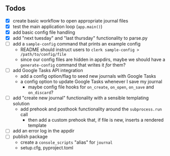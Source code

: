## Todos

- [X] create basic workflow to open appropriate journal files
- [X] test the main application loop (`app.main()`)
- [X] add basic config file handling
- [X] add "next tuesday" and "last thursday" functionality to parse.py
- [ ] add a `sample-config` command that prints an example config
    - README should instruct users to `clerk sample-config > /path/to/config/file`
    - since our config files are hidden in appdirs, maybe we should have a `generate-config` command that writes it _for_ them?
- [ ] add Google Tasks API integration
    - add a config option/flag to seed new journals with Google Tasks
    - a config option to update Google Tasks whenever I save my journal
        - maybe config file hooks for `on_create`, `on_open`, `on_save` and `on_discard`?
- [ ] add "create new journal" functionality with a sensible templating solution
    - add prehook and posthook functionality around the `subprocess.run` call
        - then add a custom prehook that, if file is new, inserts a rendered template
- [ ] add an error log in the appdir
- [ ] publish package
    - create a `console_scripts` "alias" for `journal`
    - setup.cfg, pyproject.toml
